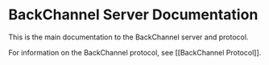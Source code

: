 # BackChannel Server Documentation

This is the main documentation to the BackChannel server and protocol.

For information on the BackChannel protocol, see [[BackChannel Protocol]].

